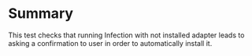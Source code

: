 # Summary

This test checks that running Infection with not installed adapter leads to asking a confirmation to user in order to automatically install it.
